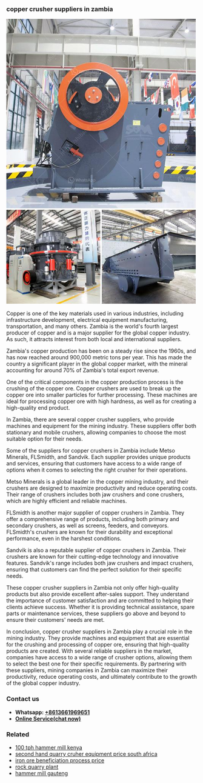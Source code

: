 <h3>copper crusher suppliers in zambia</h3><img src='1708309346.jpg' alt=''><p>Copper is one of the key materials used in various industries, including infrastructure development, electrical equipment manufacturing, transportation, and many others. Zambia is the world's fourth largest producer of copper and is a major supplier for the global copper industry. As such, it attracts interest from both local and international suppliers.</p><p>Zambia's copper production has been on a steady rise since the 1960s, and has now reached around 900,000 metric tons per year. This has made the country a significant player in the global copper market, with the mineral accounting for around 70% of Zambia's total export revenue.</p><p>One of the critical components in the copper production process is the crushing of the copper ore. Copper crushers are used to break up the copper ore into smaller particles for further processing. These machines are ideal for processing copper ore with high hardness, as well as for creating a high-quality end product.</p><p>In Zambia, there are several copper crusher suppliers, who provide machines and equipment for the mining industry. These suppliers offer both stationary and mobile crushers, allowing companies to choose the most suitable option for their needs.</p><p>Some of the suppliers for copper crushers in Zambia include Metso Minerals, FLSmidth, and Sandvik. Each supplier provides unique products and services, ensuring that customers have access to a wide range of options when it comes to selecting the right crusher for their operations.</p><p>Metso Minerals is a global leader in the copper mining industry, and their crushers are designed to maximize productivity and reduce operating costs. Their range of crushers includes both jaw crushers and cone crushers, which are highly efficient and reliable machines.</p><p>FLSmidth is another major supplier of copper crushers in Zambia. They offer a comprehensive range of products, including both primary and secondary crushers, as well as screens, feeders, and conveyors. FLSmidth's crushers are known for their durability and exceptional performance, even in the harshest conditions.</p><p>Sandvik is also a reputable supplier of copper crushers in Zambia. Their crushers are known for their cutting-edge technology and innovative features. Sandvik's range includes both jaw crushers and impact crushers, ensuring that customers can find the perfect solution for their specific needs.</p><p>These copper crusher suppliers in Zambia not only offer high-quality products but also provide excellent after-sales support. They understand the importance of customer satisfaction and are committed to helping their clients achieve success. Whether it is providing technical assistance, spare parts or maintenance services, these suppliers go above and beyond to ensure their customers' needs are met.</p><p>In conclusion, copper crusher suppliers in Zambia play a crucial role in the mining industry. They provide machines and equipment that are essential for the crushing and processing of copper ore, ensuring that high-quality products are created. With several reliable suppliers in the market, companies have access to a wide range of crusher options, allowing them to select the best one for their specific requirements. By partnering with these suppliers, mining companies in Zambia can maximize their productivity, reduce operating costs, and ultimately contribute to the growth of the global copper industry.</p><h3>Contact us</h3><ul><li><strong>Whatsapp:&nbsp;<a href="https://wa.me/8613661969651">+8613661969651</a></strong></li><li><a href="https://swt.shibang-china.com/?git&amp;zhl&amp;copper crusher suppliers in zambia"><strong>Online Service(chat now)</strong></a></li></ul><h3>Related</h3><ul><li><a href='100 tph hammer mill kenya.md'>100 tph hammer mill kenya</a></li><li><a href='second hand quarry cruher equipment price south africa.md'>second hand quarry cruher equipment price south africa</a></li><li><a href='iron ore beneficiation process price.md'>iron ore beneficiation process price</a></li><li><a href='rock quarry plant.md'>rock quarry plant</a></li><li><a href='hammer mill gauteng.md'>hammer mill gauteng</a></li></ul>